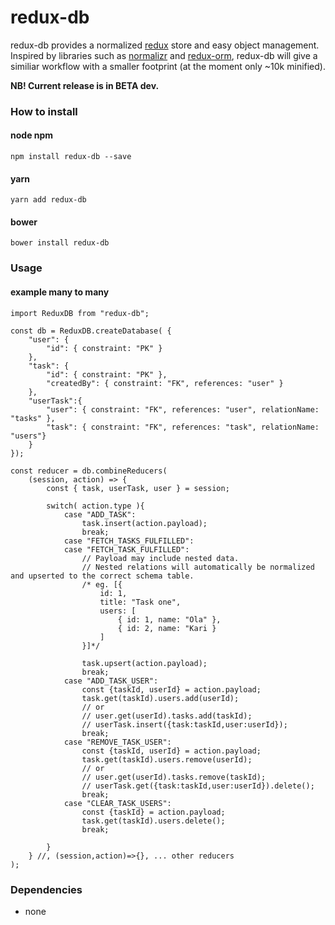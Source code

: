 # redux-db

redux-db provides a normalized [redux](http://redux.js.org) store and easy object management. Inspired by libraries such as [normalizr](https://www.npmjs.com/package/normalizr) and [redux-orm](https://www.npmjs.com/package/redux-orm), redux-db will give a similiar workflow with a smaller footprint (at the moment only ~10k minified).

**NB! Current release is in BETA dev.**

### How to install
#### node npm
```
npm install redux-db --save
```
#### yarn
```
yarn add redux-db
```
#### bower
```
bower install redux-db
```

### Usage
#### example many to many
```
import ReduxDB from "redux-db";

const db = ReduxDB.createDatabase( {
    "user": {
        "id": { constraint: "PK" }
    },
    "task": {
        "id": { constraint: "PK" },
        "createdBy": { constraint: "FK", references: "user" }
    },
    "userTask":{
        "user": { constraint: "FK", references: "user", relationName: "tasks" },
        "task": { constraint: "FK", references: "task", relationName: "users"}
    }
});

const reducer = db.combineReducers(
    (session, action) => {
        const { task, userTask, user } = session;

        switch( action.type ){
            case "ADD_TASK":
                task.insert(action.payload);
                break;        
            case "FETCH_TASKS_FULFILLED":
            case "FETCH_TASK_FULFILLED":
                // Payload may include nested data. 
                // Nested relations will automatically be normalized and upserted to the correct schema table.
                /* eg. [{
                    id: 1,
                    title: "Task one",
                    users: [
                        { id: 1, name: "Ola" },
                        { id: 2, name: "Kari }
                    ]
                }]*/

                task.upsert(action.payload);
                break;
            case "ADD_TASK_USER":
                const {taskId, userId} = action.payload;
                task.get(taskId).users.add(userId);
                // or
                // user.get(userId).tasks.add(taskId);
                // userTask.insert({task:taskId,user:userId});
                break;
            case "REMOVE_TASK_USER":
                const {taskId, userId} = action.payload;
                task.get(taskId).users.remove(userId);
                // or
                // user.get(userId).tasks.remove(taskId);
                // userTask.get({task:taskId,user:userId}).delete();
                break;
            case "CLEAR_TASK_USERS":
                const {taskId} = action.payload;
                task.get(taskId).users.delete();
                break;

        }
    } //, (session,action)=>{}, ... other reducers
);
```

### Dependencies
* none